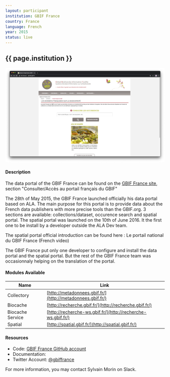```yaml
---
layout: participant
institution: GBIF France
country: France
language: French
year: 2015
status: live
---
```


## {{ page.institution }}

[![GBIF France](/assets/img/participants/gbif_france.png)](https://www.gbif.fr)

#### Description 
The data portal of the GBIF France can be found on the [GBIF France site](https://www.gbif.fr), section "Consulter/Accès au portail français du GBIF"

The 28th of May 2015, the GBIF France launched officially his data portal based on ALA. The main purpose for this portal is to provide data about the French data publishers with more precise tools than the GBIF.org. 3 sections are available: collections/dataset, occurence search and spatial portal. The spatial portal was launched on the 10th of June 2016. It the first one to be install by a developer outside the ALA Dev team.

The spatial portal official introduction can be found here : Le portail national du GBIF France (French video)

The GBIF France put only one developer to configure and install the data portal and the spatial portal. But the rest of the GBIF France team was occasionnaly helping on the translation of the portal.

#### Modules Available 

| Name              | Link                                                          | 
| ------------------|---------------------------------------------------------------|
| Collectory		| [http://metadonnees.gbif.fr/](http://metadonnees.gbif.fr/)    |
| Biocache          | [http://recherche.gbif.fr/](http://recherche.gbif.fr/)        |
| Biocache Service  | [http://recherche-ws.gbif.fr/](http://recherche-ws.gbif.fr/)  |
| Spatial           | [http://spatial.gbif.fr/](http://spatial.gbif.fr/)            |


#### Resources

- Code: [GBIF France GitHub account](https://github.com/gbiffrance)
- Documentation: 
- Twitter Account: [@gbiffrance](https://twitter.com/gbiffrance)

For more information, you may contact Sylvain Morin on Slack.
